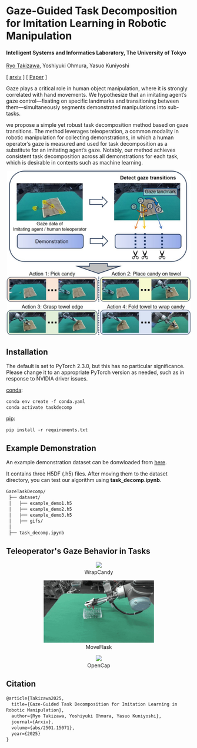 # Gaze-Guided Task Decomposition for Imitation Learning in Robotic Manipulation
#### Intelligent Systems and Informatics Laboratory, The University of Tokyo

[Ryo Takizawa](https://crumbyrobotics.github.io), Yoshiyuki Ohmura, Yasuo Kuniyoshi


[ [<u>arxiv</u>](https://arxiv.org/abs/2501.15071) ] [ [<u>Paper</u>](https://arxiv.org/pdf/2501.15071) ]

Gaze plays a critical role in human object manipulation, where it is strongly correlated with hand movements. We hypothesize that an imitating agent’s gaze control—fixating on specific landmarks and transitioning between them—simultaneously segments demonstrated manipulations into sub-tasks. 

we propose a simple yet robust task decomposition method based on gaze transitions. The method leverages teleoperation, a common modality in robotic manipulation for collecting demonstrations, in which a human operator’s gaze is measured and used for task decomposition as a substitute for an imitating agent’s gaze. Notably, our method achieves consistent task decomposition across all demonstrations for each task, which is desirable in contexts such as machine learning. 

<p align="center">
  <img src="figs/overview.jpg" width="500">
</p>



## Installation
The default is set to PyTorch 2.3.0, but this has no particular significance. Please change it to an appropriate PyTorch version as needed, such as in response to NVIDIA driver issues.

<u>conda</u>:
```
conda env create -f conda.yaml
conda activate taskdecomp
```

<u>pip</u>:
```
pip install -r requirements.txt
```

## Example Demonstration
An example demonstration dataset can be donwloaded from [<u>here</u>](https://drive.google.com/file/d/1dmOHCXq7CvSoY1mEq0ISvKxJA_kmQQkG/view?usp=sharing).

It contains three H5DF (.h5) files. After moving them to the dataset directory, you can test our algorithm using **task_decomp.ipynb**.
```
GazeTaskDecomp/
 ├── dataset/
 │   ├── example_demo1.h5
 │   ├── example_demo2.h5
 │   ├── example_demo3.h5
 │   ├── gifs/
 │
 ├── task_decomp.ipynb
```

## Teleoperator's Gaze Behavior in Tasks
<p align="center">
  <img src="figs/sample_WrapCandy.gif" width="300">
  <br>WrapCandy
</p>
<p align="center">
  <img src="figs/sample_MoveFlask.gif" width="300">
  <br>MoveFlask
</p>
<p align="center">
  <img src="figs/sample_OpenCap.gif" width="300">
  <br>OpenCap
</p>

## Citation
```
@article{Takizawa2025,
  title={Gaze-Guided Task Decomposition for Imitation Learning in Robotic Manipulation},
  author={Ryo Takizawa, Yoshiyuki Ohmura, Yasuo Kuniyoshi},
  journal={Arxiv},
  volume={abs/2501.15071},
  year={2025}
}
```